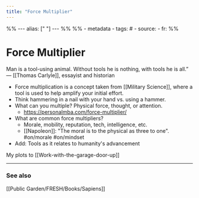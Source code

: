 ```yaml
---
title: "Force Multiplier"
---
```


%% ---
alias: [" "]
--- %%
%% - metadata
	- tags: #
	- source: 
	- fr: 
%%

# Force Multiplier

Man is a tool-using animal. Without tools he is nothing, with tools he is all.” — [[Thomas Carlyle]], essayist and historian

- Force multiplication is a concept taken from [[Military Science]], where a tool is used to help amplify your initial effort. 
- Think hammering in a nail with your hand vs. using a hammer. 
- What can you multiple? Physical force, thought, or attention.
	- https://personalmba.com/force-multiplier/
- What are common force multipliers?
	- Morale, mobility, reputation, tech, intelligence, etc.
	- [[Napoleon]]: "The moral is to the physical as three to one". #on/morale #on/mindset
- Add: Tools as it relates to humanity's advancement

My plots to [[Work-with-the-garage-door-up]]

-------------
### See also
[[Public Garden/FRESH/Books/Sapiens]]

